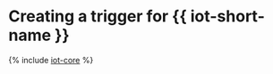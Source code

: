 # Creating a trigger for {{ iot-short-name }}

{% include [iot-core](../../_includes/serverless-containers/iot-core-trigger-create.md) %}